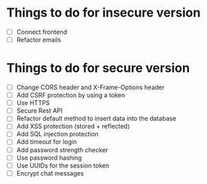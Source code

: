 # Things to do for insecure version

- [ ] Connect frontend
- [ ] Refactor emails

# Things to do for secure version

- [ ] Change CORS header and X-Frame-Options header
- [ ] Add CSRF protection by using a token
- [ ] Use HTTPS
- [ ] Secure Rest API
- [ ] Refactor default method to insert data into the database
- [ ] Add XSS protection (stored + reflected)
- [ ] Add SQL injection protection
- [ ] Add timeout for login
- [ ] Add password strength checker
- [ ] Use password hashing
- [ ] Use UUIDs for the session token
- [ ] Encrypt chat messages
